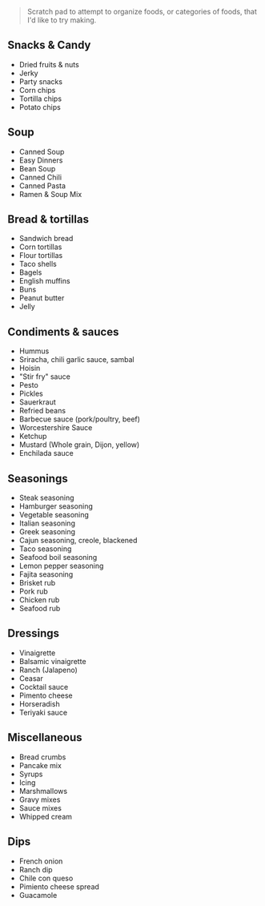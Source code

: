 > Scratch pad to attempt to organize foods, or categories of foods, that I'd like to try making.

Snacks & Candy
--------------

- Dried fruits & nuts
- Jerky
- Party snacks
- Corn chips
- Tortilla chips
- Potato chips

Soup
----

- Canned Soup
- Easy Dinners
- Bean Soup
- Canned Chili
- Canned Pasta
- Ramen & Soup Mix

Bread & tortillas
-----------------

- Sandwich bread
- Corn tortillas
- Flour tortillas
- Taco shells
- Bagels
- English muffins
- Buns
- Peanut butter
- Jelly

Condiments & sauces
-------------------

- Hummus
- Sriracha, chili garlic sauce, sambal
- Hoisin
- "Stir fry" sauce
- Pesto
- Pickles
- Sauerkraut
- Refried beans
- Barbecue sauce (pork/poultry,  beef)
- Worcestershire Sauce
- Ketchup
- Mustard (Whole grain, Dijon, yellow)
- Enchilada sauce

Seasonings
----------

- Steak seasoning
- Hamburger seasoning
- Vegetable seasoning
- Italian seasoning
- Greek seasoning
- Cajun seasoning, creole, blackened
- Taco seasoning
- Seafood boil seasoning
- Lemon pepper seasoning
- Fajita seasoning
- Brisket rub
- Pork rub
- Chicken rub
- Seafood rub

Dressings
---------

- Vinaigrette
- Balsamic vinaigrette
- Ranch (Jalapeno)
- Ceasar
- Cocktail sauce
- Pimento cheese
- Horseradish
- Teriyaki sauce

Miscellaneous
-------------

- Bread crumbs
- Pancake mix
- Syrups
- Icing
- Marshmallows
- Gravy mixes
- Sauce mixes
- Whipped cream 

Dips
----

- French onion
- Ranch dip
- Chile con queso
- Pimiento cheese spread
- Guacamole
